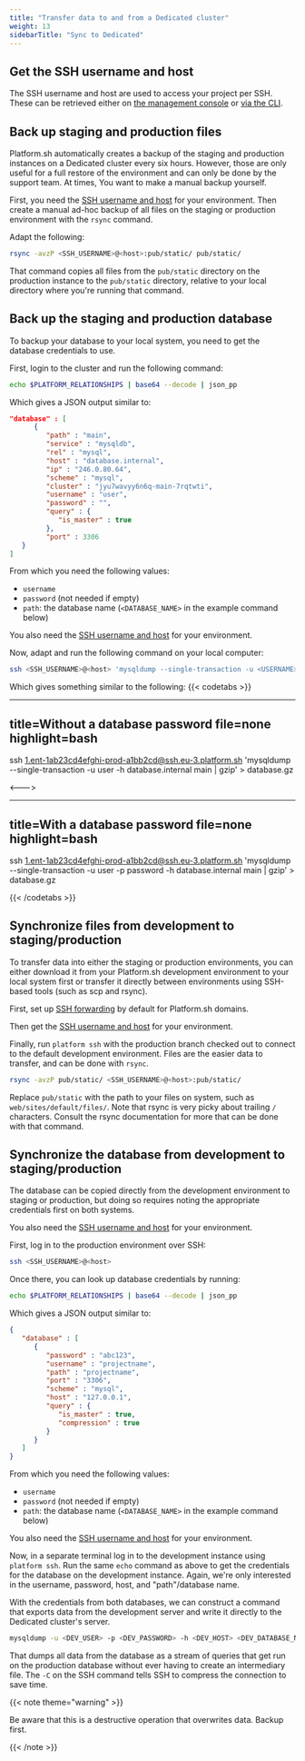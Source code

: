 ```yaml
---
title: "Transfer data to and from a Dedicated cluster"
weight: 13
sidebarTitle: "Sync to Dedicated"
---
```


## Get the SSH username and host

The SSH username and host are used to access your project per SSH.
These can be retrieved either on [the management console](https://docs.platform.sh/administration/web/configure-environment.html#actions) or [via the CLI](https://docs.platform.sh/development/ssh.html#get-ssh-connection-details).

## Back up staging and production files

Platform.sh automatically creates a backup of the staging and production instances on a Dedicated cluster every six hours.
However, those are only useful for a full restore of the environment and can only be done by the support team.
At times, You want to make a manual backup yourself.

First, you need the [SSH username and host](#get-the-ssh-username-and-host) for your environment.
Then create a manual ad-hoc backup of all files on the staging or production environment with the `rsync` command.

Adapt the following:

```bash
rsync -avzP <SSH_USERNAME>@<host>:pub/static/ pub/static/
```

That command copies all files from the `pub/static` directory on the production instance to the `pub/static` directory,
relative to your local directory where you're running that command.

## Back up the staging and production database

To backup your database to your local system, you need to get the database credentials to use.

First, login to the cluster and run the following command:

```bash
echo $PLATFORM_RELATIONSHIPS | base64 --decode | json_pp
```

Which gives a JSON output similar to:

```json
"database" : [
      {
         "path" : "main",
         "service" : "mysqldb",
         "rel" : "mysql",
         "host" : "database.internal",
         "ip" : "246.0.80.64",
         "scheme" : "mysql",
         "cluster" : "jyu7wavyy6n6q-main-7rqtwti",
         "username" : "user",
         "password" : "",
         "query" : {
            "is_master" : true
         },
         "port" : 3306
   }
]
```

From which you need the following values:

- `username`
- `password` (not needed if empty)
- `path`: the database name (`<DATABASE_NAME>` in the example command below)

You also need the [SSH username and host](#get-the-ssh-username-and-host) for your environment.

Now, adapt and run the following command on your local computer:

```bash
ssh <SSH_USERNAME>@<host> 'mysqldump --single-transaction -u <USERNAME> -p <PASSWORD> -h <DATABASE_NAME> | gzip' > database.gz
```

Which gives something similar to the following:
{{< codetabs >}}

---
title=Without a database password
file=none
highlight=bash
---

ssh 1.ent-1ab23cd4efghi-prod-a1bb2cd@ssh.eu-3.platform.sh 'mysqldump --single-transaction -u user -h database.internal main | gzip' > database.gz

<--->

---
title=With a database password
file=none
highlight=bash
---

ssh 1.ent-1ab23cd4efghi-prod-a1bb2cd@ssh.eu-3.platform.sh 'mysqldump --single-transaction -u user -p password -h database.internal main | gzip' > database.gz

{{< /codetabs >}}

## Synchronize files from development to staging/production

To transfer data into either the staging or production environments,
you can either download it from your Platform.sh development environment to your local system first
or transfer it directly between environments using SSH-based tools (such as scp and rsync).

First, set up [SSH forwarding](./ssh/ssh-keys.md#forwarding-keys-by-default) by default for Platform.sh domains.

Then get the [SSH username and host](#get-the-ssh-username-and-host) for your environment.

Finally, run `platform ssh` with the production branch checked out to connect to the default development environment.
Files are the easier data to transfer, and can be done with `rsync`.

```bash
rsync -avzP pub/static/ <SSH_USERNAME>@<host>:pub/static/
```

Replace `pub/static` with the path to your files on system, such as `web/sites/default/files/`.
Note that rsync is very picky about trailing `/` characters.
Consult the rsync documentation for more that can be done with that command.

## Synchronize the database from development to staging/production

The database can be copied directly from the development environment to staging or production,
but doing so requires noting the appropriate credentials first on both systems.

You also need the [SSH username and host](#get-the-ssh-username-and-host) for your environment.

First, log in to the production environment over SSH:

```bash
ssh <SSH_USERNAME>@<host>
```

Once there, you can look up database credentials by running:

```bash
echo $PLATFORM_RELATIONSHIPS | base64 --decode | json_pp
```

Which gives a JSON output similar to:

```json
{
   "database" : [
      {
         "password" : "abc123",
         "username" : "projectname",
         "path" : "projectname",
         "port" : "3306",
         "scheme" : "mysql",
         "host" : "127.0.0.1",
         "query" : {
            "is_master" : true,
            "compression" : true
         }
      }
   ]
}
```

From which you need the following values:

- `username`
- `password` (not needed if empty)
- `path`: the database name (`<DATABASE_NAME>` in the example command below)

You also need the [SSH username and host](#get-the-ssh-username-and-host) for your environment.

Now, in a separate terminal log in to the development instance using `platform ssh`.
Run the same `echo` command as above to get the credentials for the database on the development instance.
Again, we're only interested in the username, password, host, and "path"/database name.

With the credentials from both databases,
we can construct a command that exports data from the development server
and write it directly to the Dedicated cluster's server.

```bash
mysqldump -u <DEV_USER> -p <DEV_PASSWORD> -h <DEV_HOST> <DEV_DATABASE_NAME> --single-transaction | ssh -C <SSH_USERNAME>@<host> 'mysql -u <PROD_USER> -p <PROD_PASSWORD> -h <PROD_HOST> <PROD_DATABASE_NAME>'
```

That dumps all data from the database as a stream of queries
that get run on the production database without ever having to create an intermediary file.
The `-C` on the SSH command tells SSH to compress the connection to save time.

{{< note theme="warning" >}}

Be aware that this is a destructive operation that overwrites data.
Backup first.

{{< /note >}}
